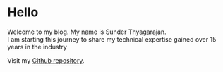 # Hello

Welcome to my blog. My name is Sunder Thyagarajan.<br>
I am starting this journey to share my technical expertise gained over 15 years in the industry

Visit my [Github repository](https://github.com/sthyagarajan).

